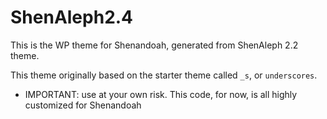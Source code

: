 

ShenAleph2.4
===

This is the WP theme for Shenandoah, generated from
ShenAleph 2.2 theme.

This theme originally based on the starter theme called `_s`, or `underscores`.



* IMPORTANT: use at your own risk. This code, for now, is all highly customized for Shenandoah
